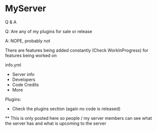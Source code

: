 # MyServer

Q & A

Q: Are any of my plugins for sale or release

A: NOPE, probably not

There are features being added constantly (Check WorkInProgress) for features being worked on

info.yml
- Server info
- Developers
- Code Credits
- More

Plugins: 
- Check the plugins section (again no code is released) 

** This is only posted here so people / my server members can see what the server has and what is upcoming to the server